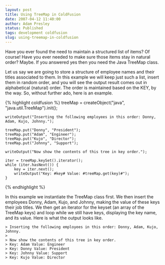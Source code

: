 ```yaml
---
layout: post
title: Using TreeMap in ColdFusion
date: 2007-04-12 11:40:00
author: Adam Presley
status: Published
tags: development coldfusion
slug: using-treemap-in-coldfusion
---
```


Have you ever found the need to maintain a structured list of items? Of
course! Have you ever needed to make sure those items stay in natural
order? Maybe. If you answered yes then you need the Java TreeMap class.

Let us say we are going to store a structure of employee names and their
titles associated to them. In this example we will keep just such a
list, insert them in random order, and you will see the output result
comes out in alphabetical (natural) order. The order is maintained based
on the KEY, by the way. So, without further ado, here is an example.

{% highlight coldfusion %}
<cfscript>
	treeMap = createObject("java", "java.util.TreeMap").init();

	writeOutput("Inserting the following employees in this order: Donny, Adam, Kujo, Johnny.");

	treeMap.put("Donny", "President");
	treeMap.put("Adam", "Engineer");
	treeMap.put("Kujo", "Director");
	treeMap.put("Johnny", "Support");

	writeOutput("Now show the contents of this tree in key order.");

	iter = treeMap.keySet().iterator();
	while (iter.hasNext()) {
		key = iter.next();
		writeOutput("Key: #key# Value: #treeMap.get(key)#");
	}
</cfscript>
{% endhighlight %}

In this example we instantiate the TreeMap class first. We then insert
the employees Donny, Adam, Kujo, and Johnny, making the value of these
keys their job titles. We then get an iterator for the keyset (an array
of the TreeMap keys) and loop while we still have keys, displaying the
key name, and its value. Here is what the output looks like.

	> Inserting the following employees in this order: Donny, Adam, Kujo, Johnny.
	>
	> Now show the contents of this tree in key order.
	> Key: Adam Value: Engineer
	> Key: Donny Value: President
	> Key: Johnny Value: Support
	> Key: Kujo Value: Director
